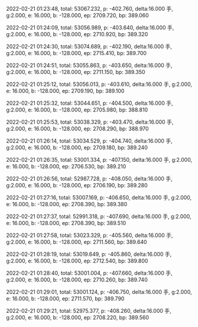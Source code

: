 2022-02-21 01:23:48, total: 53067.232, p: -402.760, delta:16.000 手, g:2.000, e: 16.000, b: -128.000, ep: 2709.720, bp: 389.060

2022-02-21 01:24:09, total: 53056.989, p: -403.640, delta:16.000 手, g:2.000, e: 16.000, b: -128.000, ep: 2710.920, bp: 389.320

2022-02-21 01:24:30, total: 53074.689, p: -402.190, delta:16.000 手, g:2.000, e: 16.000, b: -128.000, ep: 2715.410, bp: 389.700

2022-02-21 01:24:51, total: 53055.863, p: -403.650, delta:16.000 手, g:2.000, e: 16.000, b: -128.000, ep: 2711.150, bp: 389.350

2022-02-21 01:25:12, total: 53056.013, p: -403.610, delta:16.000 手, g:2.000, e: 16.000, b: -128.000, ep: 2709.190, bp: 389.100

2022-02-21 01:25:32, total: 53044.651, p: -404.500, delta:16.000 手, g:2.000, e: 16.000, b: -128.000, ep: 2705.980, bp: 388.810

2022-02-21 01:25:53, total: 53038.329, p: -403.470, delta:16.000 手, g:2.000, e: 16.000, b: -128.000, ep: 2708.290, bp: 388.970

2022-02-21 01:26:14, total: 53034.529, p: -404.740, delta:16.000 手, g:2.000, e: 16.000, b: -128.000, ep: 2709.180, bp: 389.240

2022-02-21 01:26:35, total: 53001.334, p: -407.150, delta:16.000 手, g:2.000, e: 16.000, b: -128.000, ep: 2706.530, bp: 389.210

2022-02-21 01:26:56, total: 52987.728, p: -408.050, delta:16.000 手, g:2.000, e: 16.000, b: -128.000, ep: 2706.190, bp: 389.280

2022-02-21 01:27:16, total: 53007.169, p: -406.650, delta:16.000 手, g:2.000, e: 16.000, b: -128.000, ep: 2708.390, bp: 389.380

2022-02-21 01:27:37, total: 52991.318, p: -407.690, delta:16.000 手, g:2.000, e: 16.000, b: -128.000, ep: 2708.390, bp: 389.510

2022-02-21 01:27:58, total: 53023.329, p: -405.560, delta:16.000 手, g:2.000, e: 16.000, b: -128.000, ep: 2711.560, bp: 389.640

2022-02-21 01:28:19, total: 53019.649, p: -405.860, delta:16.000 手, g:2.000, e: 16.000, b: -128.000, ep: 2712.540, bp: 389.800

2022-02-21 01:28:40, total: 53001.004, p: -407.660, delta:16.000 手, g:2.000, e: 16.000, b: -128.000, ep: 2710.260, bp: 389.740

2022-02-21 01:29:01, total: 53001.124, p: -406.750, delta:16.000 手, g:2.000, e: 16.000, b: -128.000, ep: 2711.570, bp: 389.790

2022-02-21 01:29:21, total: 52975.377, p: -408.260, delta:16.000 手, g:2.000, e: 16.000, b: -128.000, ep: 2708.220, bp: 389.560